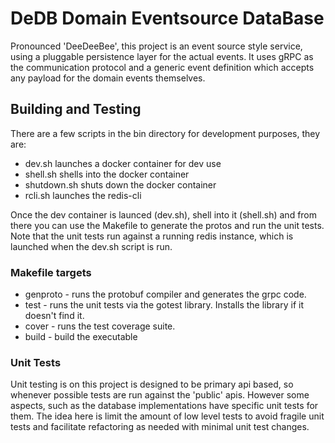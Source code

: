 # DeDB Domain Eventsource DataBase
Pronounced 'DeeDeeBee', this project is an event source style service, using a pluggable persistence layer
for the actual events. It uses gRPC as the communication protocol and a generic event definition which accepts
any payload for the domain events themselves. 

## Building and Testing
There are a few scripts in the bin directory for development purposes, they are:
* dev.sh launches a docker container for dev use
* shell.sh shells into the docker container
* shutdown.sh shuts down the docker container
* rcli.sh launches the redis-cli

Once the dev container is launced (dev.sh), shell into it (shell.sh) and from there you can use
the Makefile to generate the protos and run the unit tests. Note that the unit tests run against
a running redis instance, which is launched when the dev.sh script is run. 

### Makefile targets
* genproto - runs the protobuf compiler and generates the grpc code. 
* test - runs the unit tests via the gotest library. Installs the library if it doesn't find it.
* cover - runs the test coverage suite.
* build - build the executable

### Unit Tests
Unit testing is on this project is designed to be primary api based, so whenever possible
tests are run against the 'public' apis. However some aspects, such as the database implementations
have specific unit tests for them. The idea here is limit the amount of low level tests to avoid
fragile unit tests and facilitate refactoring as needed with minimal unit test changes.

